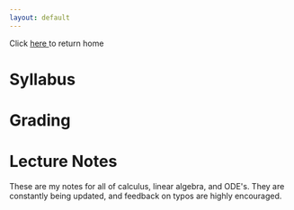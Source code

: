 ```yaml
---
layout: default
---
```


Click <a href="/index.md" title="Home ">here </a> to return home

# Syllabus

# Grading

# Lecture Notes

These are my notes for all of calculus, linear algebra, and ODE's. They are constantly being updated, and feedback on typos are highly encouraged.